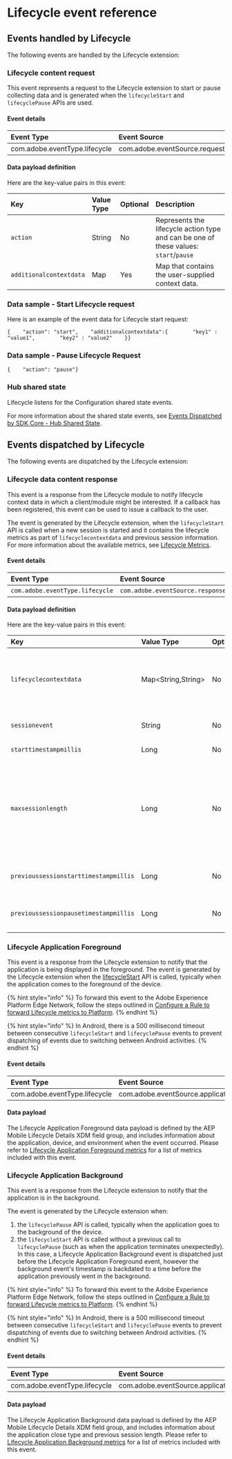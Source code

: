 # Lifecycle event reference

## Events handled by Lifecycle

The following events are handled by the Lifecycle extension:

### Lifecycle content request

This event represents a request to the Lifecycle extension to start or pause collecting data and is generated when the `lifecycleStart` and `lifecyclePause` APIs are used.

#### Event details

| Event Type | Event Source | Paired | Direction |
| :--- | :--- | :--- | :--- |
| com.adobe.eventType.lifecycle | com.adobe.eventSource.requestContent | No | N/A |

#### Data payload definition

Here are the key-value pairs in this event:

| **Key** | **Value Type** | **Optional** | **Description** |
| :--- | :--- | :--- | :--- |
| `action` | String | No | Represents the lifecycle action type and can be one of these values: `start`/`pause` |
| `additionalcontextdata` | Map | Yes | Map that contains the user-supplied context data. |

### Data sample - Start Lifecycle request <a id="data-sample-start-lifecycle-request"></a>

Here is an example of the event data for Lifecycle start request:

```text
{    "action": "start",    "additionalcontextdata":{        "key1" : "value1",        "key2" : "value2"    }}
```

### Data sample - Pause Lifecycle Request <a id="data-sample-pause-lifecycle-request"></a>

```text
{    "action": "pause"}
```

### Hub shared state

Lifecycle listens for the Configuration shared state events.

For more information about the shared state events, see [Events Dispatched by SDK Core - Hub Shared State](https://launch.gitbook.io/marketing-mobile-sdk-v5-by-adobe-documentation/build-your-own-extension/events/sdk-core/events-dispatched-by-sdk-core#hub-shared-state)​.

## Events dispatched by Lifecycle

The following events are dispatched by the Lifecycle extension:

### Lifecycle data content response

This event is a response from the Lifecycle module to notify lifecycle context data in which a client/module might be interested. If a callback has been registered, this event can be used to issue a callback to the user.

The event is generated by the Lifecycle extension, when the `lifecycleStart` API is called when a new session is started and it contains the lifecycle metrics as part of `lifecyclecontextdata` and previous session information. For more information about the available metrics, see [Lifecycle Metrics](https://aep-sdks.gitbook.io/docs/using-mobile-extensions/mobile-core/lifecycle/lifecycle-metrics)​.

#### Event details

| Event Type | Event Source | Paired | Direction |
| :--- | :--- | :--- | :--- |
| `com.adobe.eventType.lifecycle` | `com.adobe.eventSource.responseContent` | No | N/A |

#### Data payload definition

Here are the key-value pairs in this event:

| **Key** | **Value Type** | **Optional** | **Description** |
| :--- | :--- | :--- | :--- |
| `lifecyclecontextdata` | Map&lt;String,String&gt; | No | The value is a map of the key-value pairs that are generated by Lifecycle. This data can be consumed by other modules that operate on the data. |
| `sessionevent` | String | No | The type of event which triggered a `start` response. |
| `starttimestampmillis` | Long | No | The start timestamp of the new session. |
| `maxsessionlength` | Long | No | Maximum time in milliseconds before a session times out. The value is currently set to 7 days. This key is different from the configuration parameter, `lifecycle.sessionTimeout`, which specifies the timeout for a **paused** session. |
| `previoussessionstarttimestampmillis` | Long | No | The previous session's start timestamp. If there was no previous session, the value might be `0L` . |
| `previoussessionpausetimestampmillis` | Long | No | The previous session's pause timestamp. If there was no previous session, the value might be `0L` . |

### Lifecycle Application Foreground

This event is a response from the Lifecycle extension to notify that the application is being displayed in the foreground. The event is generated by the Lifecycle extension when the [lifecycleStart](https://aep-sdks.gitbook.io/docs/foundation-extensions/mobile-core/lifecycle/lifecycle-api-reference#lifecycle-start) API is called, typically when the application comes to the foreground of the device.

{% hint style="info" %}
To forward this event to the Adobe Experience Platform Edge Network, follow the steps outlined in [Configure a Rule to forward Lifecycle metrics to Platform](https://aep-sdks.gitbook.io/docs/foundation-extensions/lifecycle-for-edge-network#configure-a-rule-to-forward-lifecycle-metrics-to-platform).
{% endhint %}

{% hint style="info" %}
In Android, there is a 500 millisecond timeout between consecutive `lifecycleStart` and `lifecyclePause` events to prevent dispatching of events due to switching between Android activities.
{% endhint %}

#### Event details

| Event Type | Event Source |
| :--- | :--- |
| com.adobe.eventType.lifecycle | com.adobe.eventSource.applicationLaunch |

#### Data payload

The Lifecycle Application Foreground data payload is defined by the AEP Mobile Lifecycle Details XDM field group, and includes information about the application, device, and environment when the event occurred. Please refer to [Lifecycle Application Foreground metrics](https://aep-sdks.gitbook.io/docs/foundation-extensions/lifecycle-for-edge-network/lifecycle-metrics#lifecycle-application-foreground-metrics) for a list of metrics included with this event.

### Lifecycle Application Background

This event is a response from the Lifecycle extension to notify that the application is in the background.

The event is generated by the Lifecycle extension when:

1. the `lifecyclePause` API is called, typically when the application goes to the background of the device.
2. the `lifecycleStart` API is called without a previous call to `lifecyclePause` \(such as when the application terminates unexpectedly\). In this case, a Lifecycle Application Background event is dispatched just before the Lifecycle Application Foreground event, however the background event's timestamp is backdated to a time before the application previously went in the background.

{% hint style="info" %}
To forward this event to the Adobe Experience Platform Edge Network, follow the steps outlined in [Configure a Rule to forward Lifecycle metrics to Platform](https://aep-sdks.gitbook.io/docs/foundation-extensions/lifecycle-for-edge-network#configure-a-rule-to-forward-lifecycle-metrics-to-platform).
{% endhint %}

{% hint style="info" %}
In Android, there is a 500 millisecond timeout between consecutive `lifecycleStart` and `lifecyclePause` events to prevent dispatching of events due to switching between Android activities.
{% endhint %}

#### Event details

| Event Type | Event Source |
| :--- | :--- |
| com.adobe.eventType.lifecycle | com.adobe.eventSource.applicationClose |

#### Data payload

The Lifecycle Application Background data payload is defined by the AEP Mobile Lifecycle Details XDM field group, and includes information about the application close type and previous session length. Please refer to [Lifecycle Application Background metrics](https://aep-sdks.gitbook.io/docs/foundation-extensions/lifecycle-for-edge-network/lifecycle-metrics#lifecycle-application-background-metrics) for a list of metrics included with this event.

